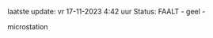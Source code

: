 laatste update: 
vr 17-11-2023  4:42   uur 
Status: FAALT - geel - 
<div class="service R">microstation</div>